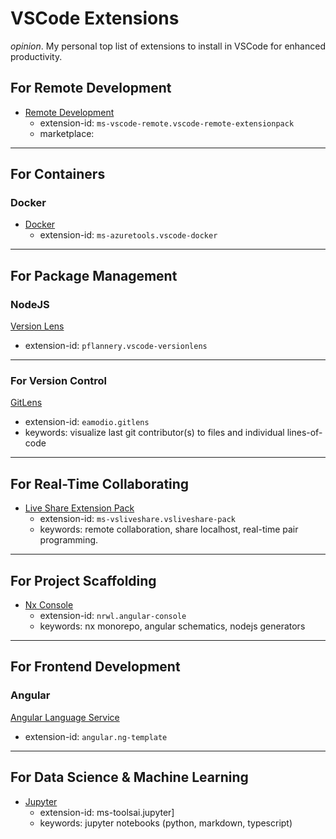 # VSCode Extensions


_opinion_. My personal top list of extensions to install in VSCode for enhanced productivity.


## For Remote Development


- [Remote Development](https://marketplace.visualstudio.com/items?itemName=ms-vscode-remote.vscode-remote-extensionpack)
  - extension-id: `ms-vscode-remote.vscode-remote-extensionpack`
  - marketplace: 


---


## For Containers


### Docker

- [Docker](https://marketplace.visualstudio.com/items?itemName=ms-azuretools.vscode-docker)
  - extension-id: `ms-azuretools.vscode-docker`



---


## For Package Management 


### NodeJS

[Version Lens](https://marketplace.visualstudio.com/items?itemName=pflannery.vscode-versionlens)
  - extension-id: `pflannery.vscode-versionlens`


---


### For Version Control


[GitLens](https://marketplace.visualstudio.com/items?itemName=eamodio.gitlens)
  - extension-id: `eamodio.gitlens`
  - keywords: visualize last git contributor(s) to files and individual lines-of-code 


---


## For Real-Time Collaborating


- [Live Share Extension Pack](https://marketplace.visualstudio.com/items?itemName=ms-vscode-remote.vscode-remote-extensionpack)
  - extension-id: `ms-vsliveshare.vsliveshare-pack`
  - keywords: remote collaboration, share localhost, real-time pair programming.


--- 


## For Project Scaffolding

- [Nx Console](https://marketplace.visualstudio.com/items?itemName=nrwl.angular-console)
  - extension-id: `nrwl.angular-console`
  - keywords: nx monorepo, angular schematics, nodejs generators


---


## For Frontend Development


### Angular

[Angular Language Service](https://marketplace.visualstudio.com/items?itemName=Angular.ng-template)
  - extension-id: `angular.ng-template`


---


## For Data Science & Machine Learning


- [Jupyter](https://marketplace.visualstudio.com/items?itemName=ms-toolsai.jupyter)
  - extension-id: ms-toolsai.jupyter]
  - keywords: jupyter notebooks (python, markdown, typescript)


